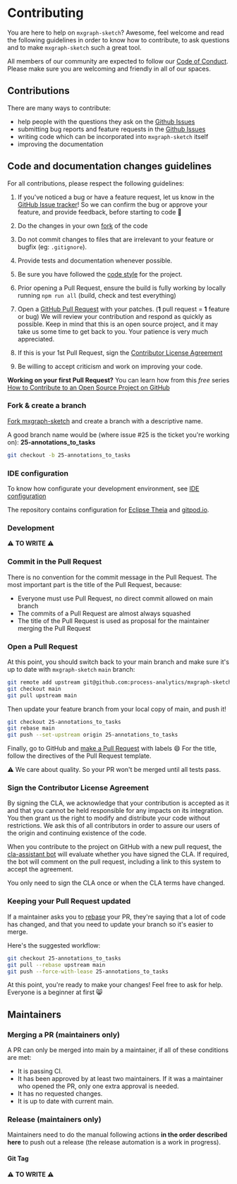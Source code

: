 # Contributing

You are here to help on `mxgraph-sketch`? Awesome, feel welcome and read the following guidelines in order to know how to contribute, to ask questions and to make `mxgraph-sketch` such a great tool.

All members of our community are expected to follow our [Code of Conduct](https://github.com/process-analytics/.github/blob/main/CODE_OF_CONDUCT.md). Please make sure you are welcoming and friendly in all of our spaces.

## Contributions 

There are many ways to contribute:

- help people with the questions they ask on the [Github Issues](https://github.com/process-analytics/mxgraph-sketch-js/issues)
- submitting bug reports and feature requests in the [Github Issues](https://github.com/process-analytics/mxgraph-sketch-js/issues/new)
- writing code which can be incorporated into `mxgraph-sketch` itself
- improving the documentation

## Code and documentation changes guidelines

For all contributions, please respect the following guidelines:

1. If you've noticed a bug or have a feature request, let us know in the [GitHub Issue tracker](https://github.com/process-analytics/mxgraph-sketch-js/issues/new )! So we can confirm the bug or approve your feature, and provide feedback, before starting to code :slightly_smiling_face:

2. Do the changes in your own [fork](CONTRIBUTING.md#fork--create-a-branch) of the code

3. Do not commit changes to files that are irrelevant to your feature or bugfix (eg: `.gitignore`).

4. Provide tests and documentation whenever possible.

5. Be sure you have followed the [code style](https://github.com/process-analytics/bpmn-visualization-js/blob/master/docs/development/development.md#code-style) for the project.

6. Prior opening a Pull Request, ensure the build is fully working by locally running `npm run all` (build, check and
test everything)

7. Open a [GitHub Pull Request](./docs/development/pull-request.md#open-a-pull-request) with your patches. (**1** pull request = **1** feature or bug)
   We will review your contribution and respond as quickly as possible. Keep in mind that this is an open source project, and it may take us some time to get back to you. Your patience is very much appreciated.

8. If this is your 1st Pull Request, sign the [Contributor License Agreement](./docs/development/pull-request.md#sign-the-contributor-license-agreement)

9. Be willing to accept criticism and work on improving your code. 

**Working on your first Pull Request?** You can learn how from this *free* series [How to Contribute to an Open Source Project on  GitHub](https://egghead.io/series/how-to-contribute-to-an-open-source-project-on-github)    

### Fork & create a branch

[Fork mxgraph-sketch](https://help.github.com/articles/fork-a-repo) and create a branch with a descriptive name. 

A good branch name would be (where issue #25 is the ticket you're working on): **25-annotations_to_tasks**

```sh
git checkout -b 25-annotations_to_tasks
```

### IDE configuration
To know how configurate your development environment, see [IDE configuration](https://github.com/process-analytics/mxgraph-sketch-js/blob/master/docs/development/ide-configuration.md)

The repository contains configuration for [Eclipse Theia](https://theia-ide.org/) and [gitpod.io](https://www.gitpod.io/).

### Development

:warning: **TO WRITE** :warning: 

### Commit in the Pull Request
There is no convention for the commit message in the Pull Request.
The most important part is the title of the Pull Request, because:
- Everyone must use Pull Request, no direct commit allowed on main branch
- The commits of a Pull Request are almost always squashed
- The title of the Pull Request is used as proposal for the maintainer merging the Pull Request

### Open a Pull Request

At this point, you should switch back to your main branch and make sure it's up to date with `mxgraph-sketch`
`main` branch:

```sh
git remote add upstream git@github.com:process-analytics/mxgraph-sketch.git
git checkout main
git pull upstream main
```

Then update your feature branch from your local copy of main, and push it!

```sh
git checkout 25-annotations_to_tasks
git rebase main
git push --set-upstream origin 25-annotations_to_tasks
```

Finally, go to GitHub and [make a Pull Request](https://help.github.com/articles/creating-a-pull-request) ​with labels :smile:
For the title, follow the directives of the Pull Request template.

:warning: ​We care about quality. So your PR won't be merged until all tests pass.

### Sign the Contributor License Agreement

By signing the CLA, we acknowledge that your contribution is accepted as it and that you cannot be held responsible for
any impacts on its integration. You then grant us the right to modify and distribute your code without restrictions. We
ask this of all contributors in order to assure our users of the origin and continuing existence of the code.

When you contribute to the project on GitHub with a new pull request, the [cla-assistant bot](https://cla-assistant.io/)
will evaluate whether you have signed the CLA. If required, the bot will comment on the pull request, including a link
to this system to accept the agreement.

You only need to sign the CLA once or when the CLA terms have changed.

### Keeping your Pull Request updated

If a maintainer asks you to [rebase](http://git-scm.com/book/en/Git-Branching-Rebasing) your PR, they're saying that a lot of code has changed, and that you need to update your branch so it's easier to merge.

Here's the suggested workflow:

```sh
git checkout 25-annotations_to_tasks
git pull --rebase upstream main
git push --force-with-lease 25-annotations_to_tasks
```

At this point, you're ready to make your changes! Feel free to ask for help. Everyone is a beginner at first :smile_cat:


## Maintainers

### Merging a PR (maintainers only)

A PR can only be merged into main by a maintainer, if all of these conditions are met:

* It is passing CI.
* It has been approved by at least two maintainers. If it was a maintainer who opened the PR, only one extra approval is needed.
* It has no requested changes.
* It is up to date with current main.

### Release (maintainers only)

Maintainers need to do the manual following actions **in the order described here** to push out a release (the release
automation is a work in progress).

#### Git Tag

:warning: **TO WRITE** :warning:
